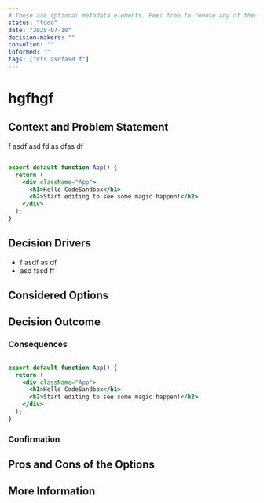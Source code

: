 ```yaml
---
# These are optional metadata elements. Feel free to remove any of them.
status: "todo"
date: "2025-07-10"
decision-makers: ""
consulted: ""
informed: ""
tags: ["dfs asdfasd f"]
---
```


# hgfhgf

## Context and Problem Statement

f asdf asd fd as dfas df



```jsx live react

export default function App() {
  return (
    <div className="App">
      <h1>Hello CodeSandbox</h1>
      <h2>Start editing to see some magic happen!</h2>
    </div>
  );
}

```



## Decision Drivers

* f asdf as df
* asd fasd ff

## Considered Options

## Decision Outcome

### Consequences

```jsx live react

export default function App() {
  return (
    <div className="App">
      <h1>Hello CodeSandbox</h1>
      <h2>Start editing to see some magic happen!</h2>
    </div>
  );
}

```

### Confirmation

## Pros and Cons of the Options

## More Information

##